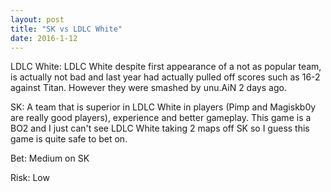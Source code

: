 ```yaml
---
layout: post
title: "SK vs LDLC White"
date: 2016-1-12
---
```


LDLC White: LDLC White despite first appearance of a not as popular team, is actually not bad and last year had actually pulled off scores such as 16-2 against Titan.
However they were smashed by unu.AiN 2 days ago.

SK: A team that is superior in LDLC White in players (Pimp and Magiskb0y are really good players), experience and better gameplay.
This game is a BO2 and I just can't see LDLC White taking 2 maps off SK so I guess this game is quite safe to bet on.

Bet: Medium on SK

Risk: Low
